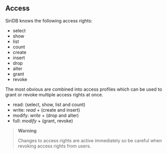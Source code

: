 Access
------
SiriDB knows the following access rights:

* select
* show
* list
* count
* create
* insert
* drop
* alter
* grant
* revoke

The most obvious are combined into access profiles which can be used to grant 
or revoke multiple access rights at once.

* read:  (select, show, list and count)
* write: *read* + (create and insert)
* modify: *write* + (drop and alter)
* full: *modify* + (grant, revoke)

>**Warning**
>
>Changes to access rights are active immediately so be careful when revoking
>access rights from users. 